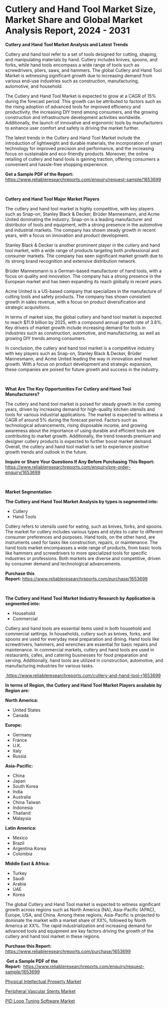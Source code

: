 <p><h1>Cutlery and Hand Tool Market Size, Market Share and Global Market Analysis Report, 2024 - 2031</h1></p><p><strong>Cutlery and Hand Tool Market Analysis and Latest Trends</strong></p>
<p><p>Cutlery and hand tool refer to a set of tools designed for cutting, shaping, and manipulating materials by hand. Cutlery includes knives, spoons, and forks, while hand tools encompass a wide range of tools such as screwdrivers, pliers, saws, and hammers. The global Cutlery and Hand Tool Market is witnessing significant growth due to increasing demand from various end-use industries such as construction, manufacturing, automotive, and household.</p><p>The Cutlery and Hand Tool Market is expected to grow at a CAGR of 15% during the forecast period. This growth can be attributed to factors such as the rising adoption of advanced tools for improved efficiency and productivity, the increasing DIY trend among consumers, and the growing construction and infrastructure development activities worldwide. Additionally, the launch of innovative and ergonomic tools by manufacturers to enhance user comfort and safety is driving the market further.</p><p>The latest trends in the Cutlery and Hand Tool Market include the introduction of lightweight and durable materials, the incorporation of smart technology for improved precision and performance, and the increasing focus on sustainable and eco-friendly products. Moreover, the online retailing of cutlery and hand tools is gaining traction, offering consumers a convenient and hassle-free shopping experience.</p></p>
<p><strong>Get a Sample PDF of the Report:&nbsp;</strong> <a href="https://www.reliableresearchreports.com/enquiry/request-sample/1653699">https://www.reliableresearchreports.com/enquiry/request-sample/1653699</a></p>
<p>&nbsp;</p>
<p><strong>Cutlery and Hand Tool Major Market Players</strong></p>
<p><p>The cutlery and hand tool market is highly competitive, with key players such as Snap-on, Stanley Black & Decker, Brüder Mannesmann, and Acme United dominating the industry. Snap-on is a leading manufacturer and distributor of tools and equipment, with a strong presence in the automotive and industrial markets. The company has shown steady growth in recent years, with a focus on innovation and product development.</p><p>Stanley Black & Decker is another prominent player in the cutlery and hand tool market, with a wide range of products targeting both professional and consumer markets. The company has seen significant market growth due to its strong brand recognition and extensive distribution network.</p><p>Brüder Mannesmann is a German-based manufacturer of hand tools, with a focus on quality and innovation. The company has a strong presence in the European market and has been expanding its reach globally in recent years.</p><p>Acme United is a US-based company that specializes in the manufacture of cutting tools and safety products. The company has shown consistent growth in sales revenue, with a focus on product diversification and strategic acquisitions.</p><p>In terms of market size, the global cutlery and hand tool market is expected to reach $11.9 billion by 2025, with a compound annual growth rate of 3.8%. Key drivers of market growth include increasing demand for tools in industries such as construction, automotive, and manufacturing, as well as growing DIY trends among consumers.</p><p>In conclusion, the cutlery and hand tool market is a competitive industry with key players such as Snap-on, Stanley Black & Decker, Brüder Mannesmann, and Acme United leading the way in innovation and market growth. With a focus on product development and strategic expansion, these companies are poised for future growth and success in the industry.</p></p>
<p>&nbsp;</p>
<p><strong>What Are The Key Opportunities For Cutlery and Hand Tool Manufacturers?</strong></p>
<p><p>The cutlery and hand tool market is poised for steady growth in the coming years, driven by increasing demand for high-quality kitchen utensils and tools for various industrial applications. The market is expected to witness a CAGR of around 5% during the forecast period. Factors such as technological advancements, rising disposable income, and growing awareness about the importance of using durable and efficient tools are contributing to market growth. Additionally, the trend towards premium and designer cutlery products is expected to further boost market demand. Overall, the cutlery and hand tool market is set to experience positive growth trends and outlook in the future.</p></p>
<p><strong>Inquire or Share Your Questions If Any Before Purchasing This Report:</strong> <a href="https://www.reliableresearchreports.com/enquiry/pre-order-enquiry/1653699">https://www.reliableresearchreports.com/enquiry/pre-order-enquiry/1653699</a></p>
<p>&nbsp;</p>
<p><strong>Market Segmentation</strong></p>
<p><strong>The Cutlery and Hand Tool Market Analysis by types is segmented into:</strong></p>
<p><ul><li>Cutlery</li><li>Hand Tools</li></ul></p>
<p><p>Cutlery refers to utensils used for eating, such as knives, forks, and spoons. The market for cutlery includes various types and styles to cater to different consumer preferences and purposes. Hand tools, on the other hand, are instruments used for tasks like construction, repairs, or maintenance. The hand tools market encompasses a wide range of products, from basic tools like hammers and screwdrivers to more specialized tools for specific industries or professions. Both markets are diverse and competitive, driven by consumer demand and technological advancements.</p></p>
<p><strong>Purchase this Report:&nbsp;</strong><a href="https://www.reliableresearchreports.com/purchase/1653699">https://www.reliableresearchreports.com/purchase/1653699</a></p>
<p>&nbsp;</p>
<p><strong>The Cutlery and Hand Tool Market Industry Research by Application is segmented into:</strong></p>
<p><ul><li>Household</li><li>Commercial</li></ul></p>
<p><p>Cutlery and hand tools are essential items used in both household and commercial settings. In households, cutlery such as knives, forks, and spoons are used for everyday meal preparation and dining. Hand tools like screwdrivers, hammers, and wrenches are essential for basic repairs and maintenance. In commercial markets, cutlery and hand tools are used in restaurants, cafes, and catering businesses for food preparation and serving. Additionally, hand tools are utilized in construction, automotive, and manufacturing industries for various tasks.</p></p>
<p><a href="https://www.reliableresearchreports.com/cutlery-and-hand-tool-r1653699">&nbsp;https://www.reliableresearchreports.com/cutlery-and-hand-tool-r1653699</a></p>
<p><strong>In terms of Region, the Cutlery and Hand Tool Market Players available by Region are:</strong></p>
<p>
    <p> <strong> North America: </strong>
        <ul>
            <li>United States</li>
            <li>Canada</li>
        </ul>
        </p> 
    <p> <strong> Europe: </strong>
        <ul>
            <li>Germany</li>
            <li>France</li>
            <li>U.K.</li>
            <li>Italy</li>
            <li>Russia</li>
        </ul>
        </p> 
    <p> <strong> Asia-Pacific: </strong>
        <ul>
            <li>China</li>
            <li>Japan</li>
            <li>South Korea</li>
            <li>India</li>
            <li>Australia</li>
            <li>China Taiwan</li>
            <li>Indonesia</li>
            <li>Thailand</li>
            <li>Malaysia</li>
        </ul>
        </p> 
    <p> <strong> Latin America: </strong>
        <ul>
            <li>Mexico</li>
            <li>Brazil</li>
            <li>Argentina Korea</li>
            <li>Colombia</li>
        </ul>
        </p> 
    <p> <strong> Middle East & Africa: </strong>
        <ul>
            <li>Turkey</li>
            <li>Saudi</li>
            <li>Arabia</li>
            <li>UAE</li>
            <li>Korea</li>
        </ul>
    </p>
    </p>
<p><p>The global Cutlery and Hand Tool market is expected to witness significant growth across regions such as North America (NA), Asia-Pacific (APAC), Europe, USA, and China. Among these regions, Asia-Pacific is projected to dominate the market with a market share of XX%, followed by North America at XX%. The rapid industrialization and increasing demand for advanced tools and equipment are key factors driving the growth of the cutlery and hand tool market in these regions.</p></p>
<p><strong>Purchase this Report: </strong><a href="https://www.reliableresearchreports.com/purchase/1653699">https://www.reliableresearchreports.com/purchase/1653699</a></p>
<p>&nbsp;<strong>Get a Sample PDF of the Report:&nbsp;&nbsp;</strong><a href="https://www.reliableresearchreports.com/enquiry/request-sample/1653699">https://www.reliableresearchreports.com/enquiry/request-sample/1653699</a></p>
<p><strong></strong></p>
<p><p><a href="https://www.linkedin.com/pulse/physical-intellectual-property-market-analysis-sze-forecasted-r4xec">Physical Intellectual Property Market</a></p><p><a href="https://www.linkedin.com/pulse/peripheral-vascular-stents-market-report-reveals-latest-qbdoc">Peripheral Vascular Stents Market</a></p><p><a href="https://www.linkedin.com/pulse/pid-loop-tuning-software-market-size-outlook-forecast-fsftc">PID Loop Tuning Software Market</a></p></p>